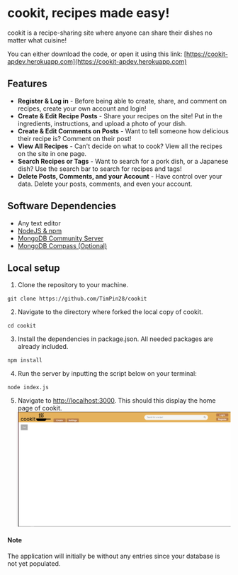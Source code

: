 # cookit, recipes made easy!

cookit is a recipe-sharing site where anyone can share their dishes no matter what cuisine!

You can either download the code, or open it using this link: [https://cookit-apdev.herokuapp.com](https://cookit-apdev.herokuapp.com)


## Features
* **Register & Log in** - Before being able to create, share, and comment on recipes, create your own account and login!
* **Create & Edit Recipe Posts** - Share your recipes on the site! Put in the ingredients, instructions, and upload a photo of your dish.
* **Create & Edit Comments on Posts** - Want to tell someone how delicious their recipe is? Comment on their post!
* **View All Recipes** - Can't decide on what to cook? View all the recipes on the site in one page.
* **Search Recipes or Tags** - Want to search for a pork dish, or a Japanese dish? Use the search bar to search for recipes and tags!
* **Delete Posts, Comments, and your Account** - Have control over your data. Delete your posts, comments, and even your account.

## Software Dependencies
* Any text editor
* [NodeJS & npm](https://www.npmjs.com/get-npm)
* [MongoDB Community Server](https://www.mongodb.com/try/download/community)
* [MongoDB Compass (Optional)](https://www.mongodb.com/try/download/compass)


## Local setup
1. Clone the repository to your machine.
  ```shell
  git clone https://github.com/TimPin28/cookit
  ```
2. Navigate to the directory where forked the local copy of cookit.
  ```shell
  cd cookit
  ```
3. Install the dependencies in package.json. All needed packages are already included.
  ```shell
  npm install
  ```
4. Run the server by inputting the script below on your terminal:
  ```shell
  node index.js
  ```
5. Navigate to [http://localhost:3000](http://localhost:3000). This should this display the home page of cookit.
![alt text](screens/homepage.PNG "Home page")

#### Note
The application will initially be without any entries since your database is not yet populated.
